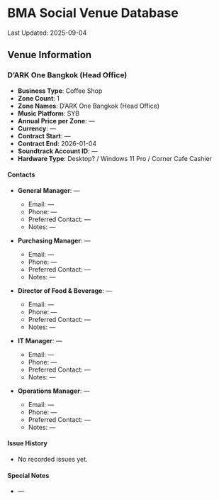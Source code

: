 # BMA Social Venue Database

Last Updated: 2025-09-04

## Venue Information

### D’ARK One Bangkok (Head Office)
- **Business Type**: Coffee Shop
- **Zone Count**: 1
- **Zone Names**: D’ARK One Bangkok (Head Office)
- **Music Platform**: SYB
- **Annual Price per Zone**: —
- **Currency**: —
- **Contract Start**: —
- **Contract End**: 2026-01-04
- **Soundtrack Account ID**: —
- **Hardware Type**: Desktop? / Windows 11 Pro / Corner Cafe Cashier

#### Contacts
- **General Manager**: —
  - Email: —
  - Phone: —
  - Preferred Contact: —
  - Notes: —

- **Purchasing Manager**: —
  - Email: —
  - Phone: —
  - Preferred Contact: —
  - Notes: —

- **Director of Food & Beverage**: —
  - Email: —
  - Phone: —
  - Preferred Contact: —
  - Notes: —

- **IT Manager**: —
  - Email: —
  - Phone: —
  - Preferred Contact: —
  - Notes: —

- **Operations Manager**: —
  - Email: —
  - Phone: —
  - Preferred Contact: —
  - Notes: —

#### Issue History
- No recorded issues yet.

#### Special Notes
- —
